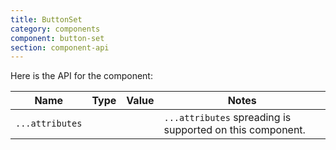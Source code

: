 ```yaml
---
title: ButtonSet
category: components
component: button-set
section: component-api
---
```


Here is the API for the component:

| Name | Type | Value | Notes |
| --- | --- | --- | --- |
| `...attributes` |  |  | `...attributes` spreading is supported on this component. |
